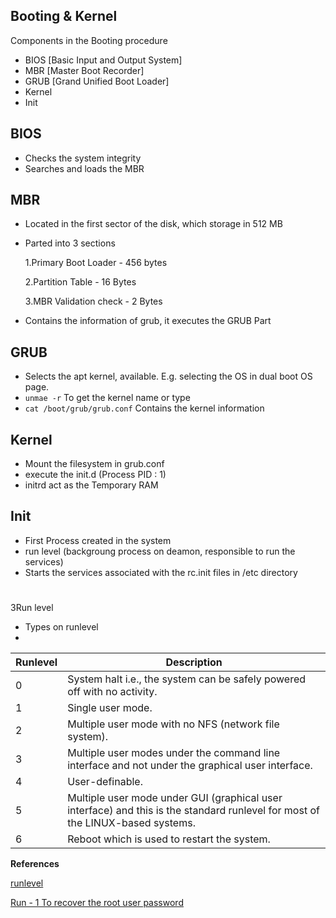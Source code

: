 ## Booting & Kernel

Components in the Booting procedure
- BIOS [Basic Input and Output System]
- MBR [Master Boot Recorder]
- GRUB [Grand Unified Boot Loader]
- Kernel
- Init

## BIOS
- Checks the system integrity
- Searches and loads the MBR

## MBR
- Located in the first sector of the disk, which storage in 512 MB
- Parted into 3 sections


    1.Primary Boot Loader - 456 bytes

    2.Partition Table - 16 Bytes

    3.MBR Validation check - 2 Bytes

- Contains the information of grub, it executes the GRUB Part 

## GRUB 
- Selects the apt kernel, available. E.g. selecting the OS in dual boot OS page.
- `unmae -r` To get the kernel name or type
- `cat /boot/grub/grub.conf` Contains the kernel information

## Kernel
- Mount the filesystem in grub.conf
- execute the init.d (Process PID : 1)
- initrd act as the Temporary RAM


## Init
- First Process created in the system
- run level (backgroung process on deamon, responsible to run the services)
- Starts the services associated with the rc.init files in /etc directory

#
3Run level
- Types on runlevel
- 
| Runlevel |  Description   |
|----------|-----|
| 0        |  System halt i.e., the system can be safely powered off with no activity. |
| 1        |   Single user mode.  | 
| 2        |  Multiple user mode with no NFS (network file system).      |
| 3        | Multiple user modes under the command line interface and not under the graphical user interface. |
| 4        |User-definable. |
| 5        |Multiple user mode under GUI (graphical user interface) and this is the standard runlevel for most of the LINUX-based systems.|
| 6        |Reboot which is used to restart the system.|


**References**

[runlevel](https://www.geeksforgeeks.org/run-levels-linux/)

[Run - 1 To recover the root user password](https://gcore.com/learning/how-to-reset-password-in-linux/)
